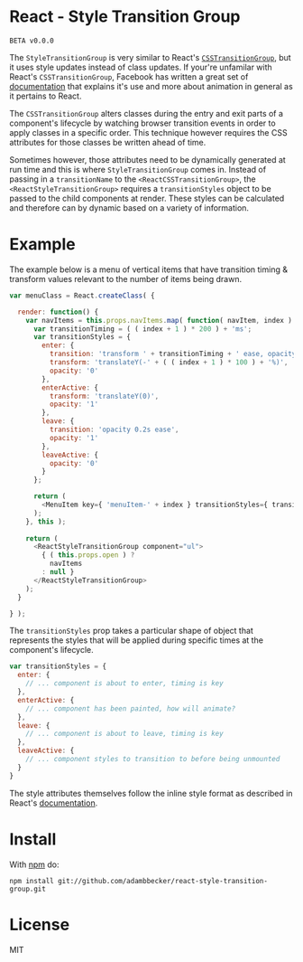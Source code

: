 # React - Style Transition Group

```
BETA v0.0.0
```

The `StyleTransitionGroup` is very similar to React's [`CSSTransitionGroup`](https://github.com/facebook/react/blob/master/src/addons/transitions/ReactCSSTransitionGroup.js), but it uses style updates instead of class updates. If your're unfamilar with React's `CSSTransitionGroup`, Facebook has written a great set of [documentation](http://facebook.github.io/react/docs/animation.html) that explains it's use and more about animation in general as it pertains to React.

The `CSSTransitionGroup` alters classes during the entry and exit parts of a component's lifecycle by watching browser transition events in order to apply classes in a specific order. This technique however requires the CSS attributes for those classes be written ahead of time.

Sometimes however, those attributes need to be dynamically generated at run time and this is where `StyleTransitionGroup` comes in. Instead of passing in a `transitionName` to the `<ReactCSSTransitionGroup>`, the `<ReactStyleTransitionGroup>` requires a `transitionStyles` object to be passed to the child components at render. These styles can be calculated and therefore can by dynamic based on a variety of information.

# Example

The example below is a menu of vertical items that have transition timing & transform values relevant to the number of items being drawn.

```js
var menuClass = React.createClass( {

  render: function() {
    var navItems = this.props.navItems.map( function( navItem, index ) {
      var transitionTiming = ( ( index + 1 ) * 200 ) + 'ms';
      var transitionStyles = {
        enter: {
          transition: 'transform ' + transitionTiming + ' ease, opacity ' + transitionTiming + ' ease',
          transform: 'translateY(-' + ( ( index + 1 ) * 100 ) + '%)',
          opacity: '0'
        },
        enterActive: {
          transform: 'translateY(0)',
          opacity: '1'
        },
        leave: {
          transition: 'opacity 0.2s ease',
          opacity: '1'
        },
        leaveActive: {
          opacity: '0'
        }
      };

      return (
        <MenuItem key={ 'menuItem-' + index } transitionStyles={ transitionStyles }>{ navItem }</MenuItem>
      );
    }, this );
    
    return (
      <ReactStyleTransitionGroup component="ul">
        { ( this.props.open ) ?
          navItems
        : null }
      </ReactStyleTransitionGroup>
    );
  }

} );
```

The `transitionStyles` prop takes a particular shape of object that represents the styles that will be applied during specific times at the component's lifecycle.

```js
var transitionStyles = {
  enter: {
    // ... component is about to enter, timing is key
  },
  enterActive: {
    // ... component has been painted, how will animate?
  },
  leave: {
    // ... component is about to leave, timing is key
  },
  leaveActive: {
    // ... component styles to transition to before being unmounted
  }
}
```

The style attributes themselves follow the inline style format as described in React's [documentation](http://facebook.github.io/react/tips/inline-styles.html).

# Install

With [npm](https://npmjs.org) do:

```
npm install git://github.com/adambbecker/react-style-transition-group.git
```

# License

MIT
